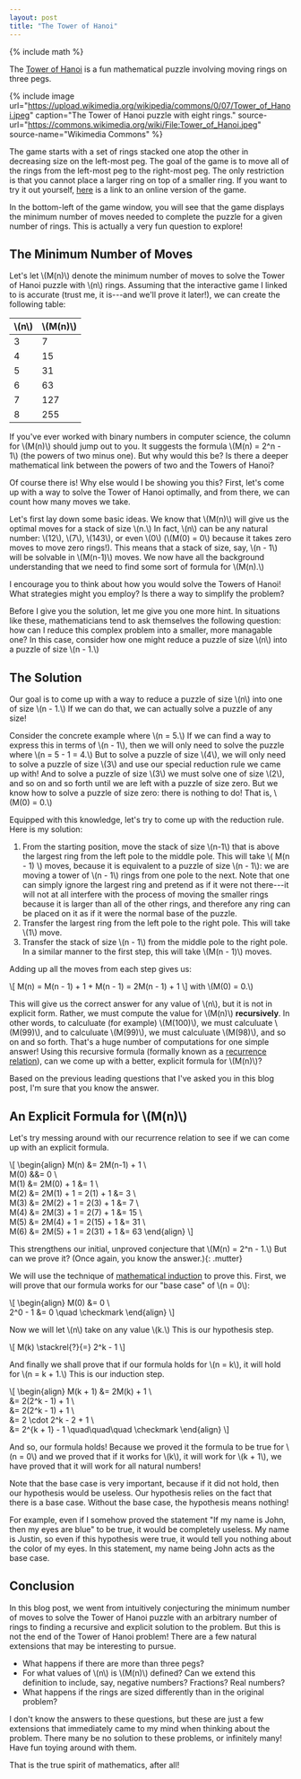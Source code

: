 ```yaml
---
layout: post
title: "The Tower of Hanoi"
---
```


{% include math %}

The [Tower of Hanoi](tower-wikipedia) is a fun mathematical puzzle involving
moving rings on three pegs.

{% include image url="https://upload.wikimedia.org/wikipedia/commons/0/07/Tower_of_Hanoi.jpeg"
                 caption="The Tower of Hanoi puzzle with eight rings."
                 source-url="https://commons.wikimedia.org/wiki/File:Tower_of_Hanoi.jpeg"
                 source-name="Wikimedia Commons" %}

The game starts with a set of rings stacked one atop the other in decreasing
size on the left-most peg. The goal of the game is to move all of the rings
from the left-most peg to the right-most peg. The only restriction is that you
cannot place a larger ring on top of a smaller ring. If you want to try it out
yourself, [here](game) is a link to an online version of the game.

In the bottom-left of the game window, you will see that the game displays the
minimum number of moves needed to complete the puzzle for a given number of
rings. This is actually a very fun question to explore!

## The Minimum Number of Moves

Let's let \\(M(n)\\) denote the minimum number of moves to solve the Tower of
Hanoi puzzle with \\(n\\) rings. Assuming that the interactive game I linked to
is accurate (trust me, it is---and we'll prove it later!), we can create the
following table:

| \\(n\\) | \\(M(n)\\) |
|---------|------------|
| 3       | 7          |
| 4       | 15         |
| 5       | 31         |
| 6       | 63         |
| 7       | 127        |
| 8       | 255        |

If you've ever worked with binary numbers in computer science, the column for
\\(M(n)\\) should jump out to you. It suggests the formula \\(M(n) = 2^n -
1\\) (the powers of two minus one). But why would this be? Is there a deeper
mathematical link between the powers of two and the Towers of Hanoi?

Of course there is! Why else would I be showing you this? First, let's come up
with a way to solve the Tower of Hanoi optimally, and from there, we can count
how many moves we take.

Let's first lay down some basic ideas. We know that \\(M(n)\\) will give us the
optimal moves for a stack of size \\(n.\\) In fact, \\(n\\) can be any natural
number: \\(12\\), \\(7\\), \\(143\\), or even \\(0\\) (\\(M(0) = 0\\) because
it takes zero moves to move zero rings!). This means that a stack of size, say,
\\(n - 1\\) will be solvable in \\(M(n-1)\\) moves. We now have all the
background understanding that we need to find some sort of formula for
\\(M(n).\\)

I encourage you to think about how you would solve the Towers of Hanoi! What
strategies might you employ? Is there a way to simplify the problem?

Before I give you the solution, let me give you one more hint. In situations
like these, mathematicians tend to ask themselves the following question: how
can I reduce this complex problem into a smaller, more managable one? In this
case, consider how one might reduce a puzzle of size \\(n\\) into a puzzle of
size \\(n - 1.\\)

## The Solution

Our goal is to come up with a way to reduce a puzzle of size \\(n\\) into one of
size \\(n - 1.\\) If we can do that, we can actually solve a puzzle of any size!

Consider the concrete example where \\(n = 5.\\) If we can find a way to express
this in terms of \\(n - 1\\), then we will only need to solve the puzzle where
\\(n = 5 - 1 = 4.\\) But to solve a puzzle of size \\(4\\), we will only need to
solve a puzzle of size \\(3\\) and use our special reduction rule we came up
with! And to solve a puzzle of size \\(3\\) we must solve one of size \\(2\\),
and so on and so forth until we are left with a puzzle of size zero. But we know
how to solve a puzzle of size zero: there is nothing to do! That is, \\(M(0) =
0.\\)

Equipped with this knowledge, let's try to come up with the reduction rule. Here
is my solution:

1. From the starting position, move the stack of size \\(n-1\\) that is above
   the largest ring from the left pole to the middle pole. This will take \\(
   M(n - 1) \\)  moves, because it is equivalent to a puzzle of size \\(n -
   1\\): we are moving a tower of \\(n - 1\\) rings from one pole to the next.
   Note that one can simply ignore the largest ring and pretend as if it were
   not there---it will not at all interfere with the process of moving the
   smaller rings because it is larger than all of the other rings, and therefore
   any ring can be placed on it as if it were the normal base of the puzzle.
1. Transfer the largest ring from the left pole to the right pole. This will
   take \\(1\\) move.
1. Transfer the stack of size \\(n - 1\\) from the middle pole to the right
   pole. In a similar manner to the first step, this will take \\(M(n - 1)\\)
   moves.


Adding up all the moves from each step gives us:

\\[
M(n) = M(n - 1) + 1 + M(n - 1) = 2M(n - 1) + 1
\\]
with \\(M(0) = 0.\\)

This will give us the correct answer for any value of \\(n\\), but it is not in
explicit form. Rather, we must compute the value for \\(M(n)\\) **recursively**.
In other words, to calculuate (for example) \\(M(100)\\), we must calculuate
\\(M(99)\\), and to calculuate \\(M(99)\\), we must calculuate \\(M(98)\\), and
so on and so forth. That's a huge number of computations for one simple answer!
Using this recursive formula (formally known as a [recurrence
relation](recurrence-relation)), can we come up with a better, explicit formula
for \\(M(n)\\)?

Based on the previous leading questions that I've asked you in this blog post,
I'm sure that you know the answer.

## An Explicit Formula for \\(M(n)\\)

Let's try messing around with our recurrence relation to see if we can come up
with an explicit formula.

\\[
\begin{align}
M(n) &= 2M(n-1) + 1 \\\
M(0) &&= 0 \\\
M(1) &= 2M(0) + 1 &= 1 \\\
M(2) &= 2M(1) + 1 = 2(1) + 1 &= 3 \\\
M(3) &= 2M(2) + 1 = 2(3) + 1 &= 7 \\\
M(4) &= 2M(3) + 1 = 2(7) + 1 &= 15 \\\
M(5) &= 2M(4) + 1 = 2(15) + 1 &= 31 \\\
M(6) &= 2M(5) + 1 = 2(31) + 1 &= 63
\end{align}
\\]

This strengthens our initial, unproved conjecture that \\(M(n) = 2^n - 1.\\) But
can we prove it? <span>(Once again, you know the answer.)</span>{: .mutter}

We will use the technique of [mathematical induction](mathematical-induction) to
prove this. First, we will prove that our formula works for our "base case" of
\\(n = 0\\):

\\[
\begin{align}
M(0) &= 0 \\\
2^0 - 1 &= 0 \quad \checkmark
\end{align}
\\]

Now we will let \\(n\\) take on any value \\(k.\\) This is our hypothesis step.

\\[
M(k) \stackrel{?}{=} 2^k - 1
\\]

And finally we shall prove that if our formula holds for \\(n = k\\), it will
hold for \\(n = k + 1.\\) This is our induction step.

\\[
\begin{align}
M(k + 1) &= 2M(k) + 1 \\\
&= 2(2^k - 1) + 1 \\\
&= 2(2^k - 1) + 1 \\\
&= 2 \cdot 2^k - 2 + 1 \\\
&= 2^{k + 1} - 1 \quad\quad\quad \checkmark
\end{align}
\\]

And so, our formula holds! Because we proved it the formula to be true for \\(n
= 0\\) and we proved that if it works for \\(k\\), it will work for \\(k + 1\\),
we have proved that it will work for all natural numbers!

Note that the base case is very important, because if it did not hold, then our
hypothesis would be useless. Our hypothesis relies on the fact that there is a
base case. Without the base case, the hypothesis means nothing!

For example, even if I somehow proved the statement "If my name is John, then my
eyes are blue" to be true, it would be completely useless. My name is Justin, so
even if this hypothesis were true, it would tell you nothing about the color of
my eyes. In this statement, my name being John acts as the base case.

## Conclusion

In this blog post, we went from intuitively conjecturing the minimum number of
moves to solve the Tower of Hanoi puzzle with an arbitrary number of rings to
finding a recursive and explicit solution to the problem. But this is not the
end of the Tower of Hanoi problem! There are a few natural extensions that may
be interesting to pursue.

- What happens if there are more than three pegs?
- For what values of \\(n\\) is \\(M(n)\\) defined? Can we extend this
  definition to include, say, negative numbers? Fractions? Real numbers?
- What happens if the rings are sized differently than in the original problem?

I don't know the answers to these questions, but these are just a few extensions
that immediately came to my mind when thinking about the problem. There many be
no solution to these problems, or infinitely many! Have fun toying around with
them.

That is the true spirit of mathematics, after all!

[tower-wikipedia]: https://en.wikipedia.org/wiki/Tower_of_Hanoi
[game]: https://www.mathsisfun.com/games/towerofhanoi.html
[recurrence-relation]: https://en.wikipedia.org/wiki/Recurrence_relation
[mathematical-induction]: https://en.wikipedia.org/wiki/Mathematical_induction
